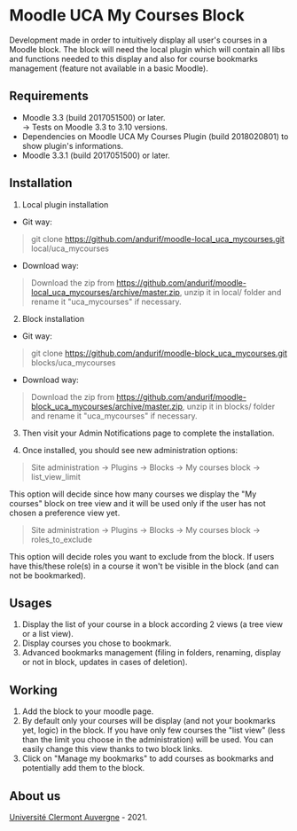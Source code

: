 Moodle UCA My Courses Block
==================================
Development made in order to intuitively display all user's courses in a Moodle block.
The block will need the local plugin which will contain all libs and functions needed to this display and also for course bookmarks management (feature not available in a basic Moodle).

Requirements
------------
- Moodle 3.3 (build 2017051500) or later.<br/>
-> Tests on Moodle 3.3 to 3.10 versions.<br/>
- Dependencies on Moodle UCA My Courses Plugin (build 2018020801) to show plugin's informations.
- Moodle 3.3.1 (build 2017051500) or later.

Installation
------------
1. Local plugin installation

- Git way:
> git clone https://github.com/andurif/moodle-local_uca_mycourses.git local/uca_mycourses

- Download way:
> Download the zip from <a href="https://github.com/andurif/moodle-local_uca_mycourses/archive/master.zip">https://github.com/andurif/moodle-local_uca_mycourses/archive/master.zip</a>, unzip it in local/ folder and rename it "uca_mycourses" if necessary.
  
2. Block installation

- Git way:
> git clone https://github.com/andurif/moodle-block_uca_mycourses.git blocks/uca_mycourses

- Download way:
> Download the zip from <a href="https://github.com/andurif/moodle-block_uca_mycourses/archive/master.zip">https://github.com/andurif/moodle-block_uca_mycourses/archive/master.zip</a>, unzip it in blocks/ folder and rename it "uca_mycourses" if necessary.

3. Then visit your Admin Notifications page to complete the installation.

4. Once installed, you should see new administration options:

> Site administration -> Plugins -> Blocks -> My courses block -> list_view_limit

This option will decide since how many courses we display the "My courses" block on tree view and it will be used only if the user has not chosen a preference view yet.

> Site administration -> Plugins -> Blocks -> My courses block -> roles_to_exclude

This option will decide roles you want to exclude from the block. If users have this/these role(s) in a course it won't be visible in the block (and can not be bookmarked).

Usages
-----
1. Display the list of your course in a block according 2 views (a tree view or a list view).
2. Display courses you chose to bookmark.
3. Advanced bookmarks management (filing in folders, renaming, display or not in block, updates in cases of deletion).

Working
-----
1. Add the block to your moodle page.
2. By default only your courses will be display (and not your bookmarks yet, logic) in the block. If you have only few courses the "list view" (less than the limit you choose in the administration) will be used. You can easily change this view thanks to two block links.   
3. Click on "Manage my bookmarks" to add courses as bookmarks and potentially add them to the block.

About us
------
<a href="http://www.uca.fr">Université Clermont Auvergne</a> - 2021.
